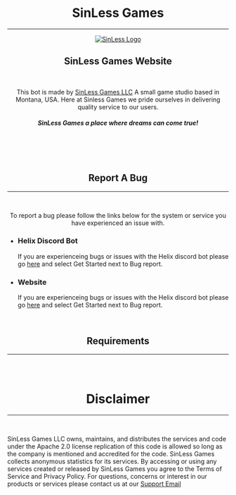 <div align="center">
    <h1 align="center"> SinLess Games</h1>
<hr/>
    <a href="https://sinlessgamesllc.com">
        <img src="https://sinlessgamesllc.com/content/images/Logo.png" alt="SinLess Logo" />
    </a>
    <h2>SinLess Games Website</h2>
    <br/>
    <p>
        This bot is made by <a href="https://sinlessgamesllc.com">SinLess Games LLC</a> A small game studio based in Montana, USA.
        Here at Sinless Games we pride ourselves in delivering quality service to our users. 
    </p>
    <div><h5>SinLess Games a place where dreams can come true!</h5></div>
</div>
<br/>
<br/>
<br/>
<div align="center">
<h2>
Report A Bug
</h2>
<hr/>
<br/>
<p>
To report a bug please follow the links below for the system or service you have experienced an issue with.
</p>
</div>
<ul>
    <li class="card">
        <h3>Helix Discord Bot</h3>
            <p> 
                If you are experienceing bugs or issues with the Helix discord bot please go <a href="https://github.com/SinLess-Games/helix-bot-service/issues/new/choose">here</a>
                and select Get Started next to Bug report.
            </p>
    </li>
    <li class="card">
        <h3>Website</h3>
            <p> 
                If you are experienceing bugs or issues with the Helix discord bot please go <a href="https://github.com/SinLess-Games/sinlessgamesllc.com/issues/new/choose">here</a>
                and select Get Started next to Bug report.
            </p>
    </li>
</ul>
<br/>
<div align="center">
    <h2> Requirements</h2>
    <hr/>
</div>
<br/>

```

```

<h1 align="center">Disclaimer</h1>
<hr/>
<br/>
<p>
    SinLess Games LLC owns, maintains, and distributes the services and code under the Apache 2.0 license replication of this code is allowed so long as the 
company is mentioned and accredited for the code. SinLess Games collects anonymous statistics for its services.
By accessing or using any services created or released by SinLess Games you agree to the Terms of Service and Privacy Policy. For questions, concerns or interest in our products
or services please contact us at our <a href="mailto:support@sinlessgamesllc.com">Support Email</a>
</p>
<br/>
<br/>
<br/>